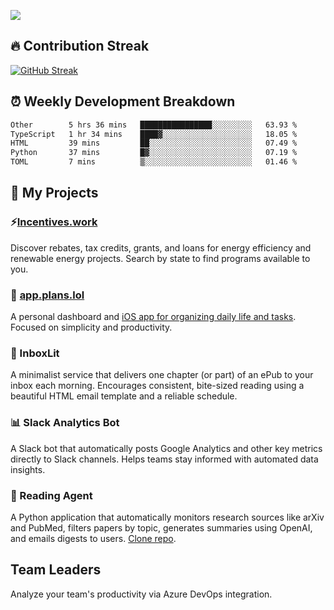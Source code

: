 ![](http://github-profile-summary-cards.vercel.app/api/cards/profile-details?username=sivori&theme=nightowl)

## 🔥 Contribution Streak
[![GitHub Streak](https://github-readme-streak-stats-murex-one.vercel.app?user=sivori&theme=nightowl&hide_border=true&card_width=700&card_height=200&ring=EBE011&fire=EB9B1B)](https://git.io/streak-stats)

## ⏰ Weekly Development Breakdown
<!--START_SECTION:waka-->

```txt
Other        5 hrs 36 mins   ████████████████░░░░░░░░░   63.93 %
TypeScript   1 hr 34 mins    ████▓░░░░░░░░░░░░░░░░░░░░   18.05 %
HTML         39 mins         ██░░░░░░░░░░░░░░░░░░░░░░░   07.49 %
Python       37 mins         █▓░░░░░░░░░░░░░░░░░░░░░░░   07.19 %
TOML         7 mins          ▒░░░░░░░░░░░░░░░░░░░░░░░░   01.46 %
```

<!--END_SECTION:waka-->

## 🚀 My Projects

### ⚡️[Incentives.work](https://incentives.work)
Discover rebates, tax credits, grants, and loans for energy efficiency and renewable energy projects. Search by state to find programs available to you.

### 📱 [app.plans.lol](https://app.plans.lol)
A personal dashboard and [iOS app for organizing daily life and tasks](https://apps.apple.com/us/app/plans-lol/id6703607762). Focused on simplicity and productivity.

### 📘 InboxLit

A minimalist service that delivers one chapter (or part) of an ePub to your inbox each morning. Encourages consistent, bite-sized reading using a beautiful HTML email template and a reliable schedule.

### 📊 Slack Analytics Bot
A Slack bot that automatically posts Google Analytics and other key metrics directly to Slack channels. Helps teams stay informed with automated data insights.

### 🤖 Reading Agent

A Python application that automatically monitors research sources like arXiv and PubMed, filters papers by topic, generates summaries using OpenAI, and emails digests to users. [Clone repo](https://github.com/mentarch/reading-agent).

## Team Leaders

Analyze your team's productivity via Azure DevOps integration.

